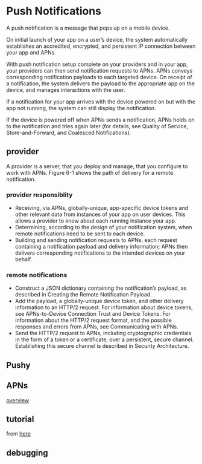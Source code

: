 # Push Notifications

A push notification is a message that pops up on a mobile device.

On initial launch of your app on a user’s device, the system automatically
establishes an accredited, encrypted, and persistent IP connection between your
app and APNs.

With push notification setup complete on your providers and in your app, your
providers can then send notification requests to APNs. APNs conveys
corresponding notification payloads to each targeted device. On receipt of a
notification, the system delivers the payload to the appropriate app on the
device, and manages interactions with the user.

If a notification for your app arrives with the device powered on but with the
app not running, the system can still display the notification.

If the device is powered off when APNs sends a notification, APNs holds on to
the notification and tries again later (for details, see Quality of Service,
Store-and-Forward, and Coalesced Notifications).


## provider
A provider is a server, that you deploy and manage, that you configure to work
with APNs. Figure 6-1 shows the path of delivery for a remote notification.

### provider responsiblity
* Receiving, via APNs, globally-unique, app-specific device tokens and other
relevant data from instances of your app on user devices. This allows a provider
to know about each running instance your app.
* Determining, according to the
design of your notification system, when remote notifications need to be sent to
each device.
* Building and sending notification requests to APNs, each request
containing a notification payload and delivery information; APNs then delivers
corresponding notifications to the intended devices on your behalf.

### remote notifications
* Construct a JSON dictionary containing the notification’s payload, as described in Creating the Remote Notification Payload.
* Add the payload, a globally-unique device token, and other delivery information to an HTTP/2 request. For information about device tokens, see APNs-to-Device Connection Trust and Device Tokens. For information about the HTTP/2 request format, and the possible responses and errors from APNs, see Communicating with APNs.
* Send the HTTP/2 request to APNs, including cryptographic credentials in the form of a token or a certificate, over a persistent, secure channel. Establishing this secure channel is described in Security Architecture.

## Pushy

## APNs

[overview](https://developer.apple.com/library/content/documentation/NetworkingInternet/Conceptual/RemoteNotificationsPG/APNSOverview.html#//apple_ref/doc/uid/TP40008194-CH8-SW1)

## tutorial
from [here](https://www.appcoda.com/push-notification-ios/)

## debugging
